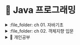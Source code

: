 # 📝 Java 프로그래밍

<details>
<summary> :file_folder: ch 01. 자바기초 </summary>
<div markdown="1">
  
  ## 📖 자바 프로그래밍 시작
  ### 💡 프로그래밍이란
  - 프로그래밍: 컴픁가 일을 수행하도록 프로그래밍 언어로 명령어 집합(프로그램)을 만드는 일
  - 컴파일: 프로그래밍 언어를 컴퓨터가 실행 가능한 기계어로 만드는 일
  - 컴파일러: 기계어로 바꾸어 주는 프로그램(ex. 자바 컴파일러.gcc)
  ### 💡 자바프로그래밍의 특징
  - 플랫폼에 영향을 받지 않으므로 다양한 환경에서 사용할 수 있다.
  - 객체 지향 언어이기 때문에 유지보수가 쉽고 확장성이 좋다.
  - 프로그램이 안정적이다.
  - 풍부한 기능이 제공되는 오픈 소스이다.
  ### 💡 객체 지향 프로그래밍이 무엇인가?
  - 프로그램의 구현을 시간의 흐름순이 아닌 객체간의 관계와 협력을 기반으로 프로그램 하는 것
  - Object oriented programming(OOP) 이라고 함
  - 사용 하는 언어: Java, C++, C#, Python, Javascript 등 다수

  ## :book: 변하지 않는 상수와 리터럴, 변수의 형 변환
  ### 💡 상수(constant) 선언하기
  - 상수는 변하지 않는 수
  - ```final``` 예약어를 사용하여 선언
  - 상수를 사용하면 변하지 않는 값을 반복하여 사용할 때 의미있는 문자로 인식하기 쉽고 변하더라도 선언한 부분만 변경하면 되므로 여러부분을 수정할 필요가 없다.
  
  ```java
  package ch10;

  public class ConstantTest{
    public static void main(String[] args){

      final int MAX_NUM = 100;
      final int MIN_NUM;

      MIN_NUM = 0;

      System.out.println(MAX_NUM);
      System.out.println(MIN_NUM);
    }
  }
  ```

  ### 💡 형변환
  - 서로 다른 자료형 간에 연산등의 수행을 위해 하나의 자료형으로 통일하는 것
  - 묵시적 형 변환(explicit type conversion, 자동 현변환)과 명시적 형 변환(implicit tpye conversion, 강제 형변환)이 있음
  - 바이트 크기가 작은 자료형에서 큰 자료형으로 형 변환은 자동으로 이루어 짐
  - 덜 정밀한 자료형(정수)에서 더 정밀한 자료형(실수)으로 형 변환은 자동으로 이루어 짐
  
  ```java
  package ch10;

    public class TypeConversionTest {
    public static void main(String[] args){

      double dNum = 1.2;
      float fNum = 0.9F;

      int iNum1 = (int)dNum + (int)fNum;
      int iNum2 = (int)(dNum + fNum);

      System.out.println(iNum1);
      System.out.println(iNum2);
    }
  }
  ```
  ## 📖 연산자 
  ### 💡 대입연산자 (assignment operator)
  - 변수에 다른 변수나 값을 대입하는 연산자
  - 이항 연산자 중 우선 순위가 가장 낮은 연산자들
  - 왼족 변수 = 오른쪽 변수

  ### 💡 부호 연산자
  - 단항 연산자
  - 변수의 부호를 유지하거나 바꿈
  - 실제 변수의 부호가 변하려면 대입 연산자를 사용해야함

  ### 💡 산술 연산자
  - 사칙 연산자

  | 연산자 | 기능 | 연산 예  |
  | :--: | -- | -- |
  | + | 두 항을 더한다. | 1+2  |
  | - | 앞에 있는 항에서 뒤에 있는 항을 뺀다. | 1-2  |
  | * | 두 항을 곱한다. | 1*2  |
  | / | 앞에 있는 항에서 뒤에 있는 항을 나우어 몫을 구한다. | 4/3  |
  | % | 앞에 있는 항에서 뒤에 있는 항을 나우어 나머지를 구한다. | 4%3  |

  ### 💡 논리 연산자
  - 관계 연산자와 혼합하여 많이 사용됨
  | 연산자 | 기능 | 연산 예  |
  | :--: | -- | -- |
  | && (논리곱) | 두 항이 모두 참인 경우에만 결과 값이 참이다. | booleanval = (5 > 3) && (5 > 2); |
  | (논리합) | 두 항 중 하나의 항만 참이면 결과 값은 참이다. | booleanval = (5 > 3) || (5 < 2); |
  | ! (부정) | 단항 연산자이다. 참인 경우는 거짓으로 바꾸고, 거짓인 경우 참으로 바꾼다. | booleanval = !(5 > 3); |

  ### 💡 조건 연산자
  - 삼항 연산자
  - 조건식의 결과가 true인 경우와 거짓은 경우에 따라 다른 결과가 수행됨
  - if 문을 간단히 표현할 때 사용할 수 있음
  | 연산자 | 기능 | 연산 예  |
  | :--: | -- | -- |
  | 조건식 ? 결과1 : 결과2 | 조건식이 참이면 결과1, 조건식이 거짓이면 결과2가 선택된다. | int num = (5 > 3) ? 10 : 20; |

  ### 💡 비트 연산자
  - 대입연산자와 다른 연산자가 함께 쓰임

  | 연산자 | 기능 | 연산 예  |
  | :--: | -- | -- |
  | ~ | 비트의 반전(1의 보수) | a = ~a; |
  | & | 비트 단위 AND | 1 & 1 1반환 그 외는 0 |
  | (세로) | 비트 단위 OR | 0|0 0반환 그 외는 1 |
  | ^ | 비트 단위 XOP | 두개의 비트가 서로 다른 경우에 1을 반환 |
  | << | 왼쪽 shift | a<<2 변수 a를 2비트 만큼 왼쪽으로 이동 |
  | << | 오른쪽 shift | a>>2 변수 a를 2비트 만큼 오른쪽으로 이동 |
  
  ## 📖 조건문

  ### 💡 if 문 (만약에... 라면)
  - 주어진 조건에 따라 다른 실행이 이루어 지도록 구현
  ### 💡 switch-case 문
  - 비교 조건이 특정 값이나 문자열인 경우 사용
  - break 문을 사용하여 각 조건이 만족되면 switch 블럭을 빠져나오도록 함
  ```java
  package ch16;

  import java.util.Scanner;

  public class SwitchCaseTest {
    public static void main(String[] args){

      Scanner sc = new Scanner(System.in);
      int month = sc.nextInt();

      int day;
      switch(month){
        case 1, 3, 5, 7, 8, 10, 12 ->
          day = 31;
        case 2 ->
          day = 28;
        case 4, 6, 9, 11 ->
          day = 30;
        default -> {
          System.out.println("존재하지 않는 달 입니다.");
          day = -1;
        }
      }

     System.out.println(month + "월은 " + day + "일 입니다.");
    }
  }
  ```

  ```java
  package ch16;

  import java.util.Scanner;

  public class SwitchCaseTest {
    public static void main(String[] args){

      Scanner sc = new Scanner(System.in);
      int month = sc.nextInt();

      int day = switch(month){
        case 1, 3, 5, 7, 8, 10, 12 ->
          31;
        case 2 ->
          28;
        case 4, 6, 9, 11 ->
          30;
        default -> {
          System.out.println("존재하지 않는 달 입니다.");
          yield -1;
        }
      }

     System.out.println(month + "월은 " + day + "일 입니다.");
    }
  }
  ```
  
  ## 📖 반복문
  ### 💡 while 문
  - 주어진 조건에 맞는 동안 지정된 수행문을 반복적으로 수행하는 제어문
  - 조건이 맞지 않으면 반복하던 수행을 멈추게 됨
  - 조건은 주로 반복 횟수나 값을 비교의 결과에 따라 true, false 판단됨

  ```java
  package ch18;

  import java.util.Scanner;

  public class WhileTest {
    public static void main(String[] args){

      Scanner sc = new Scanner(System.in);
      int input;
      int sum = 0;

      input = sc.nextInt();
      while(input != 0){
        sum += input;
        input = sc.nextInt();
      }

      System.out.println(sum);
    }
  }
  ``` 

  ### 💡 do - while 문
  - while문은 조건을 먼저 체크하고 반복 수행이 된다면, do-while문은 조건에 상관 없이 한번 수행하고 나서 조건을 체크

  ```java
  package ch18;

  import java.util.Scanner;

  public class WhileTest {
    public static void main(String[] args){

      Scanner sc = new Scanner(System.in);
      int input;
      int sum = 0;

      do{
        input = sc.nextInt();
        sum += input;
      }while(input != 0);

      System.out.println(sum);
    }
  }
  ``` 

  ## 📖 중간에 멈추는 break문, 무시하고 계속 진행하는 continue문
  ### 💡 break문 사용하기
  - 감싸고 있는 제어문의 블록을 빠져 나오는 기능 (Switch문 에서도 사용)
  - 반복문에서는 주로 조건문(if)와 같이 사용하여 조건에 해당되는 경우 반복수행을 멈추고 반복문 외부로 수행이 이동
  - 여러 반복문이 중첩되어 있는 경우엔 break 문이 포함되어 있는 반복문만 빠져 나옴
  ```java
  package ch21;

  public class BreakTest {
  
    public static void main(String[] args){
  
      int sum = 0;
      int num;
      for(num = 1; num++) {
        sum += num;
        if(sum >= 100)
          break;
      }
  
      System.out.println(sum);
      System.out.println(num);
    }
  }
  ```
  
  ### 💡 continue 문 사용하기
  - 반복문 내부에서 조건문(if)와 같이 사용하며, 조건이 맞는 경우 (true 이면) 이후 반복문 블럭 내부의 다른 수행문들을 수행하지 않음
  ```java
  // 1부터 100까지 숫자 중 3의 배수를 출력하는 코드
  
  package ch21;

  public class ContinueTest {
  
    public static void main(String[] args){
  
      int num;
      for(num = 1; num <= 100; num++) {
       
        if((num % 3) !=0) continue;
                             
        System.out.println(num);
      }
  
    }
                             
  }
                             
  ```
</div>
</details>

<details>
  <summary> :file_folder: ch 02. 객체지향 입문 </summary>
  <div markdown="1">
    
 ## 📖 객체와 객체지향 프로그래밍
 ### 💡 객체 (object)
 - 의사나 행위가 미치는 대상 (사전적 의미)
 - 구체적, 추상적 데이터의 단위 (학생, 회원, 생산, 주문, 배송)
 ### 💡 객체 지향 프로그램 구현 방법
 1. 객체를 정의한다.
 2. 각 객체가 제공하는 기능들을 구현한다.
 3. 각 객체가 제공하는 기능들 간의 솥ㅇ(메세지 전달)을 통하여 객체간의 협력을 구현한다.
 ## ✏️ 생활 속에서 객체를 찾아 클래스 구현해보기
 ### 💡 클래스는 객체의 청사진이다.
  - 객체의 속성은 클래스의 멤버 변수(member variable)로 선언한다.
  - 학생 클래스
  ```java
  public class Student {
      int studentNumber;
      String studentName;
      int majorCode;
      String majorName;
      int grade;
  }
  ```
  - 주문 클래스
  ```java
  public class Oreder {
      int orderId;
      String buyerId;
      String sellerId;
      int productId;
      String orderDate;
  }
  ```
  ### 💡 객체 지향 프로그램을 구현할 때는
  - 객체를 정의한다.
  - 각 객체의 속성을 멤버 변수로 역할을 메서드로 구현한다.
  - 각 객체간의 협력을 구현한다.
  ### 💡 클래스 코딩
  - 클래스는 대문자로 시작하는 것이 좋다.
  - java 파일 하나에 클래스는 여러 개가 있을 수 있지만, public 클래스는 하나이고, public 클래스와 java 파일의 이름은 동일하다.
  - cannel notation 방식으로 하는 것이 좋다.
    
  ## 📖 함수와 메서드
  ### 💡 함수 (function)
  - 하나의 기능을 수행하는 일련의 코드
  - 구현된 함수는 호출하여 사용하고 호출된 함수는 기능이 끝나면 제어가 반환된다.
  - 함수로 구현된 하나의 기능은 여러 곳에서 동일한 방식으로 호출되어 사용될 수 있다.
  ### 💡 함수 정의하기
  ```java
    int add(int num1, int num2) { 
    // 반환값에 대한 데이터 타입: int 함수명()
    // 반환을 안하는 경우: void 함수명()
      int result;
      result = num1 + num2;
      return result;
    }
  ```
    
 ### 💡 함수 예제
 ```java
  package ch03;
    public class FunctionTest {
    
        public static int addNaum(int num1, int num2) {

          int result;
          result = num1 + num2;
          return result;

        }

        public statuc void sayHello(string greeting) {

          System.out.println(greeting);

        }

        public statuc int clacSum() {
          int sum = 0;
          int i;

          for(i = 0; i <= 100; i++) {
            sum+=1;
          }

          return sum;
        }

         public static void main(String[] args) {

           int n1 = 10;
           int n2 = 20;

           int total = addNum(n1, n2);
           System.out.println(total);

           sayHello("안녕하세요");

           total = calcSum();
           System.out.println(total);

         }
     }
 ```
 ### 💡 함수 호출과 스택 메모리
 - 스택: 함수가 호출될 때 지역 변수들이 사용하는 메모리
 - 함수의 수행이 끝나면 자동으로 반환되는 메모리

 ### 💡 메서드 (method)
 - 객체의 기능을 구현하기 위해 클래스 내부에 구현되는 함수
 - 멤버 함수(member function)이라고 함
 - 메서드를 구현함으로써 객체의 기능이 구현됨
 - 메서드의 이름은 그 객체를 사용하는 객체(클라이언트)에 맞게 짓는 것이 좋음
                             
 ## 📖 멤버변수, 메서드 구현
 ### 💡 학생 클래스를 정의하고 이를 사용해보자
 - 학생 클래스의 속성을 멤버 변수로 선언하고 메서드를 구현
 ```java
    public class Student {
                             
        public int studentID;
        public String studentName;
        public String address;

        public void showStudentInfo() {
            Sustem.out.println(studentID + "학번 학생의 이름은" studentName + "이고, 주소는" + address + "입니다.");
        }

        public String getStudentName() {
            return studentName;
        }
                             
        public String setStudentName(String name) {
            studentName = name;
        }
    }
                             
     public class StudentTest {

         public static void main(String[] args) {

             Student studentLee = new Student(); // 생성자
             // 생성된 객체 studentLee: 인스턴스

             // 참조변수를 이용하여 호출
             studentLee.studentID = 12345; 
             studentLee.setStudentName("Lee");
             studentLee.address = "서울 강남구";
             // 힙이라는 동적 메모리에 데이터를 저장

             studentLee.showStudentInfo();

     }
                             
                             
 ```
                             
 ## 📖 인스턴스 생성과 힙 메모리
 ### 💡 인스턴스 (instance)
 - 클래스는 객체의 속성을 정의하고, 기능을 구현하여 만들어 놓은 코드 상태
 - 실제 클래스 기반으로 생성된 객체(인스턴스)는 각각 다른 멤버 변수값을 가지게 됨
 - new 키워드를 사용하여 인스턴스 생성
 ### 💡 힙 메모리
 - 생성된 인스턴스는 동적 메모리(heap memory)에 할당됨
 - C나 C++ 언어에서는 사용한 동적 메모리를 프로그래머가 해제 시켜야함 (free()나 delete 이용)
 - 자바에서 Garbage Collector 가 주기적으로 사용하지 않는 메모리를 수거
 - 하나의 클래스로 부터 여러개의 인스턴스가 생성되고 각각 다른 메모리 주소를 가지게 됨
 ### 💡 참조 변수, 참조 값
 ```java
                             
    Student studentLee = new Student();
    studentLee.studentName = "홍길동";

    System.out.println(studentLee);
                             
 ```
 ### 💡 용어정리
 - 객체: 객체 지향 프로그램의 대상, 생성된 인스턴스
 - 클래스: 객체를 프로그래밍 하리 위해 코드로 정의해 놓은 상태
 - 인스턴스: new 키워드를 사용하여 클래스를 메모리에 생성한 상태
 - 멤버 변수: 클래스의 속성, 특성
 - 메서드: 멤버 변수를 이용하여 클래싀 기능을 구현한 함수
 - 참조변수: 메모리에 생성된 인스턴스를 가리키는 변수
 - 참조 값: 생성된 인스턴스의 메모리 주소 값
                             
 ## 📖 생성자 (constructor)
 ### 💡 생성자
- 생성자 기본 문법 <class_name> ([<argument_list>]) {[<statements>]}
- 객체를 생성할 때 new 키워드와 함께 사용 - new Student();
- 생성자는 일반 함수처럼 기능을 호출하는 것이 아니고 객체를 생성하기 위해 new와 함께 호출됨
- 객체가 생성될 때 변수나 상수를 초기화하거나 다른 초기화 기능을 수행하는 메서드를 호출함
- 생성자는 반환 값이 없고, 클래스의 이름과 동일
- 대부분의 생성자는 외부에서 접근 가능하지만, 필요에 의해 private으로 선언되는 경우도 있음
### 💡 기본생성자(default constructor)
- 클래스에는 반드시 적어도 하나 이상의 생성자가 존재
- 클래스에 생성자를 구현하지 않아도 new 키워드와 함께 생성자를 호출할 수 있음
- 클래스에 생성자가 하나도 없는 경우 컴파일러가 생성자 코드를 넣어줌
- 매개 변수가 없음. 구현부가 없음
  
## :book: 여러가지 생성자를 정의하는 생성자 오버로딩 (overloading)
### 💡 생성자 정의하기
- 생성자를 구현해서 사용할 수 있음
- 클래스에 생성자를 따로 구현하면 기본 생성자 (default constructor)는 제공되지 않음
- 생성자를 호출하는 코드에서 여러 생성자 중 필요에 따라 호출해서 사용할 수 있음
    
    UserInfo.java
    ```java
    
    public class UserInfo (
    
        public String userId;
        public String userPassWord;
        public String userName;
        public String userAddress;
        public String phoneNumber;

        public UserInfo(){}

        public String UserInfo(Sting userIc, String userPassWord, String userName) { 
            // 객체가 생성될 때 필요한 정보들을 생성
            this.userId = userId;
            this.userPassWord = userPassWord;
            this.userName = userName;
        }

        public String showUserInfo() {
            return "고객님의 아이디는 " + userId + "이고, 등록된 이름은 " + userName + "입니다.";
        }
    }
    
    ```
    UserInfoTest.java
    ```java
    
    public class UserInfoTest {
        public static void main(String[] args) {
    
            UserInfo userLee = new UserInfo();
            userLee.userId = "a12345";
            userLee.userPassWord = "zxsaqw12345";
            userLee.userName = "Lee";
            userLee.phoneNumber = "00012345678";
            userLee.userAddress = "Seoul, Korea";

            System.out.println(userLee.showUserInfo());

            UserInfo userKim = new UserInfo("b12345, "98760awsk", "Kim"");
            System.out.println(userKim.showUserInfo());
        }
    }
    
    ```
## 📖 참조 자료형 변수
### 💡 참조 자료형
  - 변수의 자료형
    - 기본 자료형: int, long, float, double 등
    - 참조 자료형: String, Date, Student 등
  - 클래스형으로 변수를 선언
  - 기본 자료형은 사용하는 메모리의 크기가 정해져 있지만, 참조 자료형은 클래스에 따라 다름
  - 참조 자료형을 사용할 때는 해당 변수에 대해 생성하여야 함(String 클래스는 예외적으로 생성하지 않고 사용할 수 있음)

## 📖 접근 제어 지시자(access modifier)와 정보은닉(imformation hiding)
### 💡 접근 제어 지시자 (access modifier)
  - 클래외부에서 클래스의 멤버 변수, 메서드, 생성자를 사용할 수 있는지 여부를 지정하는 키워드
  - `private` : 같은 클래스 내부에서만 접근 가능 (외부클래스, 상속 관계도 패키지가 다르면 접근불가
  - 아무것도 없음 (default): 같은 패키지 내부에서만 접근 가능 (상속 관계라도 패키지가 다르면 접근 불가)
  - `protected` : 같은 패키지나 상속 관계의 클래스에서 접근 가능하고 그 외 외부에서는 접근할 수 없음
  - `public` : 클래스의 외부 어디서나 접근할 수 있음
    
### 💡 get() / set() 메서드
  - private 으로 선언된 멤버 변수 (필드)에 대해 접근, 수정할 수 있는 메서드를 public으로 제공
  - get() 메서드만 제공되는 경우 read-only 필드
  - 이클립스에서 자동으로 생성

  ```java
  public class BirthDay {
      private int day;
      private int month;
      private int year;

      private boolean isValid; // default 값 = false

      public int getDay() {
          return day;
      }

      public void setDay(int day) {
          this.day = day;
      }

      public int getMonth() {
          return month;
      }

      public void setMonth(int month) {
          if(month < 1 || month > 12) {
              isValid = false;
          }
          else {
              isValid = true;
              this.month = month;
          }

      }

      public int getYear() {
         return year;
      }

      public void setYear(int year) {
         this.year = year;
      }

      public void showDate() {
          if(isValid) {
              System.out.println(year + " " + month + " " + day);
          }
          else {
             System.out.println("유효하지 않는 날짜입니다.");
          }
      }
  }
  ```  
    
  ```java
  public class BirthDayTest {

      public static void main(String[] args) {
          BirthDay date = new BirthDay();

          date.setYear(2019);
          date.setMonth(12);
          date.setDay(30);

          date.showDate();
      }
  }
  ```
    
### 💡 정보은닉
  - private으로 제어한 멤버 변수도 public 메서드가 제공되면 접근 가능하지만 변수가 public 으로 공개되었을 때보다 pivate 일 때 각 변수에 대한 제한을 public 메서드에서 제어할 수 있다.
  ```java
  public void setMonth(int month) {
      if(month < 1 || month > 12) {
          isValid = false;
      }
      else {
          isValid = true;
          this.month = month;
      }

  }
  ```
    
## 📖 캡슐화
### 💡 정보 은닉을 활용한 캡슐화
- 꼭 필요한 정보와 기능만 외부에 오픈함
- 대부분의 멤버 변수와 메서드를 감추고 외부에 통합된 인터페이스만은 제공하여 일관된 기능을 구현하게 함
- 각각의 메서드나 멤버변수를 접근함으로써 발생하는 오류를 최소화 한다.
    
## :book: 객체 자신을 가리키는 this
### 💡 this의 역할
- 인스턴스 자신의 메모리를 가리킴
- 생성자에서 또 다른 생성자를 호출할 때 사용
- 자신의 주소(참조값)을 반환함
- 생성된 인스턴스 메모리의 주소를 가짐
  - 클래스 내에서 참조변수가 가지는 주소 값과 동일한 주소값을 가지는 키워드
### 💡 생성자에서 다른 생성자를 호출하는 this
- 클래스에 생성자가 여러개인 경우, this를 이용하여 생성자에서 다른 생성자를 호출할 수 있음
- 생성자에서 다른 생성자를 호출하는 경우, 인스턴스의 생성이 완전하지 않은 상태이므로 this() statement 이전에 다른 statement를 쓸 수 없음
```java
public class Person{

    String name;
    int age;

    // 아래에 같은 함수가 있으므로 this로 호출하여 초기 설정을 해주는 것이다.
    public Person() {
        this("이름없음", 1);  
        // 이것이 호출되는 순간에는 인스턴스가 아직 생성되지 않은 상태이다.
`        // 이것 이전에 코드를 넣게 되면 오류가 나게 된다.
    }

    public Person(String name, int age){ // 함수의 호출이 끝나야 인스턴스가 생성되는 것이다
        this.name = name;
        this.age = age;
    }

}
```
    
## 📖 여러 인스턴스에서 공통으로 사용하는 변수를 선언 - static 변수
### 💡 공통으로 사용하는 변수의 필요성
- 여러 인스턴스가 공유하는 기준 값이 필요한 경우
- 학생마다 새로운 학번 생성할 경우
- 카드 회사에서 카드를 새로 발급할 때마다 새로운 카드 번호를 부여할 경우
- 회사에 사원이 입사할 때 마다 새로운 사번이 필요한 경우
### 💡 static 변수 선언과 사용하기
- 인스턴스가 생성될 때 만들어지는 변수가 아닌, 처음 프로그램이 메모리에 로딩될 때 메모리를 할당
- 클래스 변수, 정적 변수 라고 하기도 함
- 인스턴스 생성과 상관없이 사용 가능하므로 클래스 이름으로 직접 참조

## 📖 변수의 유효 범위와 메모리
- 변수의 유효 범위와 생성과 솜ㄹ은 각 변수의 종류마다 다름
- 지역변수, 멤버변수, 클래스 변수는 유효범위와 life cycle, 사용하는 메모리도 다름
<table>
  <tr>
    <td>변수 유형</td>
    <td>선언 위치</td>
    <td>사용 범위</td>
    <td>메모리</td>
    <td>생성과 소멸</td>
  </tr>
  <tr>
    <td>
      지역변수  
      (로컬변수)
    </td>
    <td>함수 내부에 선언</td>
    <td>함수 내부에서만 사용</td>
    <td>스택</td>
    <td>함수가 호출될 때 생성되고 함수가 끝나면 소멸함</td>
  </tr>
  <tr>
    <td>
      멤버 변수  
      (인스턴스 변수)
    </td>
    <td>클래스 멤버 변수로 선언</td>
    <td>클래스 내부에서 사용하고 private이 아니면 참조 변수로 다른 클래스에서 사용 가능</td>
    <td>힙</td>
    <td>인스턴스가 생성될 때 힙에 생성되고, 가비지 컬렉터가 메모리를 수거할 때 소멸 됨</td>
  </tr>
  <tr>
    <td>
      static 변수  
      (쿨래스 변수)
    </td>
    <td>static 예약어를 사용하여 클래스 내부에 선언</td>
    <td>클래스 내부에서 사용하고 private이 아니면 클래스 이름으로 다른 클래스에서 사용 가능</td>
    <td>데이터 영역</td>
    <td>프로그램이 처음 시작할 때 상수와 함께 데이터 영역에 생성되고 프로그램이 끝나고 메모리를 해제할 때 소멸됨</td>
  </tr>
</table>
- static 변수는 프로그램이 메모리에 있는 동안 계속 그 영역을 차지하므로 너무 큰 메모리를 할당하는 것은 좋지 않음
- 클래스 내부의 여러 메서드에서 사용하는 변수는 멤버변수로 선언하는 것이 좋음
- 멤버 변수가 너무 많으면 인스턴스 생성 시 쓸데없는 메모리가 할당됩
    
## 📖 static 응용 - 싱글톤 패턴(singleton pattern)
### 💡 싱글톤 패턴이랑?
- 프로그램에서 인스턴스가 단 한 개만 생성되어야 하는 경우 사용하는 디자인 패텀
- static 변수, 메서드를 활용하여 구현 할 수 있음
    

  </div>
</details>
  
  
<details>
<summary> 📁 개인공부  </summary>
<div markdown="1">
  <br>
  <details>
  <summary> 📖 자바 입출력 - bufferedreader, bufferedwriter </summary>

  ## 📖 자바 입출력 - bufferedreader, bufferedwriter
  ### 💡 개념
  #### 버퍼(buffer)
  > - 데이터를 한 곳에서 다른 한 곳으로 전송하는 동안 일시적으로 그 데이터를 보관하는 임시 메모리 영역  
  > - 입출력 속도 향상을 위해 버퍼 사용
  > - 속도가 빠르다

  ### 💡 주요 용어
  #### 버퍼 플러시(buffer flush)
  ###### &nbsp;&nbsp;&nbsp;&nbsp;&nbsp;버퍼에 남아 있는 데이터를 출력(버퍼를 비우는 동작)
  #### 버퍼를 이용한 입력: `BufferedReader`
  #### 버퍼를 이용한 출력: `BufferedWriter`

  ### BufferedReader

  ### BufferedWriter
  </details>

  <details>
  <summary> 📖 백트래킹(Baktracking) </summary>

  ## 📖 백트래킹(Baktracking)
  - 해를 찾아가는 도중, 진행 중인 지금의 경로가 해가 될 것 같지 않으면 그 경로를 더이상 가지 않고 되돌아가는 것
  - 모든 경우의 수를 전부 고려하는 알고리즘
  - 상태공간을 트리로 나타낼수 있을 때 적합한 방식이다.
  - 반복문의 횟수까지 줄일 수 있으므로 효율적이다.
  - 가지치기라고도 한다.
  - 모든 가능한 경우의 수 중 특정 조건을 만족하는 경우만을 살펴본다.
  - 그 값이 답이 되는 값인지 판단한다. 그렇지 않으면 그 부분까지 탐색하지 않고 가지치기를 한다.
    
  ### 💡 백트래킹 동작 방식
    1. 백트래킹은 상태공간트리에서 DFS를 실시한다.
    2. 이때 이 노드가 유망한 노드인지, 즉 해가 될 가능성이 있는 노드인지 확인한다.
    3. 유망한 노드일 경우 그 자식 노드를 계속 탐색한다.
    4. 유망하지 않은 노드일 경우 그 자식노드를 탐색하지 않고 중단한다.
  </details>
  
  
</div>
</details>
